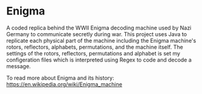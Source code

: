 # Enigma
A coded replica behind the WWII Enigma decoding machine used by Nazi Germany to communicate secretly during war. This project uses Java to replicate each physical part of the machine including the Enigma machine's rotors, reflectors, alphabets, permutations, and the machine itself. The settings of the rotors, reflectors, permutations and alphabet is set my configeration files which is interpreted using Regex to code and decode a message. 

To read more about Enigma and its history: https://en.wikipedia.org/wiki/Enigma_machine
